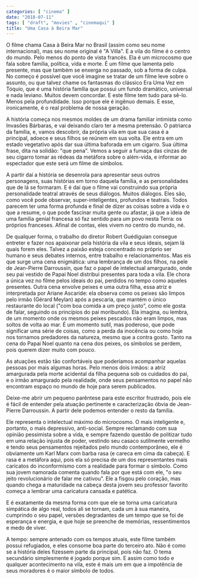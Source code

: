 ```yaml
---
categories: [ "cinema" ]
date: "2018-07-11"
tags: [ "draft", "movies" , "cinemaqui" ]
title: "Uma Casa à Beira Mar"
---
```

O filme chama Casa à Beira Mar no Brasil (assim como seu nome
internacional), mas seu nome original é "A Villa". E a vila do filme
é o centro do mundo. Pelo menos do ponto de vista francês. Ela é um
microcosmo que fala sobre família, política, vida e morte. É um filme
que lamenta pelo presente, mas que também se enxerga no passado, sob a
forma de culpa. No começo é possível que você imagine se tratar de um
filme leve sobre o assunto, ou que talvez chame os fantasmas do clássico
Era Uma Vez em Tóquio, que é uma história família que possui um fundo
dramático, universal e nada leviano. Muitos devem concordar. E este filme
tem tudo para sê-lo. Menos pela profundidade. Isso porque ele é ingênuo
demais. E esse, ironicamente, é o real problema de nossa geração.

A história começa nos mesmos moldes de um drama familiar intimista
como Invasões Bárbaras, e vai deixando claro ter a mesma pretensão. O
patriarca da família, e, vamos descobrir, da própria vila em que sua
casa é a principal, adoece e seus filhos se reúnem em sua volta. Ele
entra em um estado vegetativo após dar sua última baforada em um
cigarro. Sua última frase, dita na solidão: "que pena". Vemos a
seguir a fumaça das cinzas de seu cigarro tomar as rédeas da metáfora
sobre o além-vida, e informar ao espectador que este será um filme de
símbolos.

A partir daí a história se desenrola para apresentar seus
outros personagens, suas histórias em torno daquela família,
e as personalidades que de lá se formaram. E é daí que o filme
vai construindo sua própria personalidade teatral através de seus
diálogos. Muitos diálogos. Eles são, como você pode observar,
super-inteligentes, profundos e teatrais. Todos parecem ter uma forma
profunda e final de dizer as coisas sobre a vida e o que a resume, o que
pode fascinar muita gente ou afastar, já que a ideia de uma família
genial francesa só faz sentido para um povo nesta Terra: os próprios
franceses. Afinal de contas, eles vivem no centro do mundo, né.

De qualquer forma, o trabalho do diretor Robert Guédiguian consegue
entreter e fazer nos apaixonar pela história da vila e seus ideais, sejam
lá quais forem eles. Talvez a paixão esteja concentrado no próprio ser
humano e seus debates internos, entre trabalho e relacionamentos. Mas eis
que surge uma cena enigmática: uma lembrança de um dos filhos, na pele
de Jean-Pierre Darroussin, que faz o papel de intelectual amargurado,
onde seu pai vestido de Papai Noel distribui presentes para toda a
vila. Ele chora a única vez no filme pelos ideais do pai, perdidos no
tempo como aqueles presentes. Outra cena envolve peixes e uma outra filha,
essa atriz e interpretada por Ariane Ascaride: ela observa como os peixes
são limpos pelo irmão (Gérard Meylan) após a pescaria, que mantém o
único restaurante do local ("com boa comida a um preço justo", como ele
gosta de falar, seguindo os princípios do pai moribundo). Ela imagina,
ou lembra, de um momento onde os mesmos peixes pescados não eram limpos,
mas soltos de volta ao mar. É um momento sutil, mas poderoso, que pode
significar uma série de coisas, como a perda da inocência ou como hoje
nos tornamos predadores da natureza, mesmo que a contra gosto. Tanto na
cena do Papai Noel quanto na cena dos peixes, os símbolos se perdem,
pois querem dizer muito com pouco.

As atuações estão tão confortáveis que poderíamos acompanhar
aquelas pessoas por mais algumas horas. Pelo menos dois irmãos: a atriz
amargurada pela morte acidental da filha pequena sob os cuidados do pai,
e o irmão amargurado pela realidade, onde seus pensamentos no papel
não encontram espaço no mundo de hoje para serem publicados.

Deixe-me abrir um pequeno parêntese para este escritor frustrado, pois
ele é fácil de entender pela atuação pertinente e caracterização
óbvia de Jean-Pierre Darroussin. A partir dele podemos entender o resto
da família.

Ele representa o intelectual máximo do microcosmo. O mais inteligente
e, portanto, o mais depressivo, anti-social. Sempre reclamando com sua
opinião pessimista sobre a vida, e sempre fazendo questão de politizar
tudo em uma relação injusta de poder, vestindo seu casaco sutilmente
vermelho e tendo seus pensamentos rejeitados pelo mundo contemporâneo,
ele é obviamente um Karl Marx com barba rasa (e careca em cima da
cabeça). E rasa é a metáfora aqui, pois ela só precisa de um dos
representantes mais caricatos do inconformismo com a realidade para formar
o símbolo. Como sua jovem namorada comenta quando fala por que está
com ele, "o seu jeito revolucionário de falar me cativou". Ele a fisgou
pelo coração, mas quando chega a maturidade na cabeça desta jovem seu
professor favorito começa a lembrar uma caricatura cansada e patética.

E é exatamente da mesma forma com que ele se torna uma caricatura
simpática de algo real, todos ali se tornam, cada um à sua maneira,
cumprindo o seu papel, versões degradantes de um tempo que se foi de
esperança e energia, e que hoje se preenche de memórias, ressentimentos
e medo de viver.

A tempo: sempre antenado com os tempos atuais, este filme também
possui refugiados, e eles consome boa parte do terceiro ato. Não é
como se a história deles fizessem parte da principal, pois não faz. O
tema secundário simplesmente é jogado porque sim. E assim como todo
e qualquer acontecimento na vila, este é mais um em que a impotência
de seus moradores é o maior símbolo de todos.
